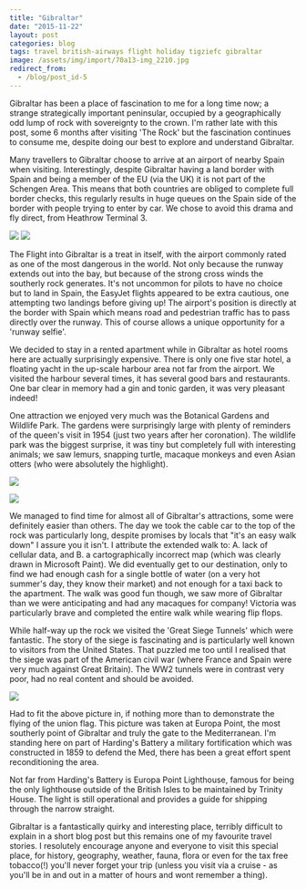 ```yaml
---
title: "Gibraltar"
date: "2015-11-22"
layout: post
categories: blog
tags: travel british-airways flight holiday tigziefc gibraltar
image: /assets/img/import/70a13-img_2210.jpg
redirect_from:
  - /blog/post_id-5
---
```


Gibraltar has been a place of fascination to me for a long time now; a strange strategically important peninsular, occupied by a geographically odd lump of rock with sovereignty to the crown. I'm rather late with this post, some 6 months after visiting 'The Rock' but the fascination continues to consume me, despite doing our best to explore and understand Gibraltar. 

Many travellers to Gibraltar choose to arrive at an airport of nearby Spain when visiting. Interestingly, despite Gibraltar having a land border with Spain and being a member of the EU (via the UK) it is not part of the Schengen Area. This means that both countries are obliged to complete full border checks, this regularly results in huge queues on the Spain side of the border with people trying to enter by car. We chose to avoid this drama and fly direct, from Heathrow Terminal 3. 

![][photo-1]
![][photo-2]

The Flight into Gibraltar is a treat in itself, with the airport commonly rated as one of the most dangerous in the world. Not only because the runway extends out into the bay, but because of the strong cross winds the southerly rock generates. It's not uncommon for pilots to have no choice but to land in Spain, the EasyJet flights appeared to be extra cautious, one attempting two landings before giving up! The airport's position is directly at the border with Spain which means road and pedestrian traffic has to pass directly over the runway. This of course allows a unique opportunity for a 'runway selfie'.

We decided to stay in a rented apartment while in Gibraltar as hotel rooms here are actually surprisingly expensive. There is only one five star hotel, a floating yacht in the up-scale harbour area not far from the airport. We visited the harbour several times, it has several good bars and restaurants. One bar clear in memory had a gin and tonic garden, it was very pleasant indeed!

One attraction we enjoyed very much was the Botanical Gardens and Wildlife Park. The gardens were surprisingly large with plenty of reminders of the queen's visit in 1954 (just two years after her coronation). The wildlife park was the biggest surprise, it was tiny but completely full with interesting animals; we saw lemurs, snapping turtle, macaque monkeys and even Asian otters (who were absolutely the highlight). 

![][photo-3]

![][photo-4]

We managed to find time for almost all of Gibraltar's attractions, some were definitely easier than others. The day we took the cable car to the top of the rock was particularly long, despite promises by locals that "it's an easy walk down" I assure you it isn't. I attribute the extended walk to: A. lack of cellular data, and B. a cartographically incorrect map (which was clearly drawn in Microsoft Paint). We did eventually get to our destination, only to find we had enough cash for a single bottle of water (on a very hot summer's day, they know their market) and not enough for a taxi back to the apartment. The walk was good fun though, we saw more of Gibraltar than we were anticipating and had any macaques for company! Victoria was particularly brave and completed the entire walk while wearing flip flops.  

While half-way up the rock we visited the 'Great Siege Tunnels' which were fantastic. The story of the siege is fascinating and is particularly well known to visitors from the United States. That puzzled me too until I realised that the siege was part of the American civil war (where France and Spain were very much against Great Britain). The WW2 tunnels were in contrast very poor, had no real content and should be avoided. 

![][photo-5]

Had to fit the above picture in, if nothing more than to demonstrate the flying of the union flag. This picture was taken at Europa Point, the most southerly point of Gibraltar and truly the gate to the Mediterranean. I'm standing here on part of Harding's Battery a military fortification which was constructed in 1859 to defend the Med, there has been a great effort spent reconditioning the area. 

Not far from Harding's Battery is Europa Point Lighthouse, famous for being the only lighthouse outside of the British Isles to be maintained by Trinity House. The light is still operational and provides a guide for shipping through the narrow straight. 

Gibraltar is a fantastically quirky and interesting place, terribly difficult to explain in a short blog post but this remains one of my favourite travel stories. I resolutely encourage anyone and everyone to visit this special place, for history, geography, weather, fauna, flora or even for the tax free tobacco(!) you'll never forget your trip (unless you visit via a cruise - as you'll be in and out in a matter of hours and wont remember a thing).

[photo-1]: /assets/img/import/cb031-img_2278.jpg
[photo-2]: /assets/img/import/e1e89-image-asset.jpeg
[photo-3]: /assets/img/import/22604-image-asset.jpeg
[photo-4]: /assets/img/import/db179-image-asset.jpeg
[photo-5]: /assets/img/import/70d8f-image-asset.jpeg
[photo-6]: /assets/img/import/70a13-img_2210.jpg
